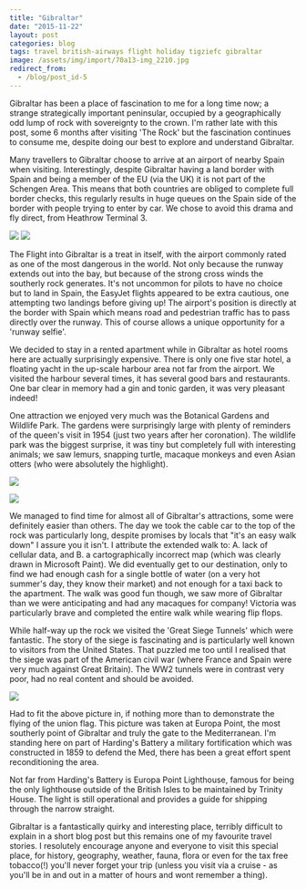 ```yaml
---
title: "Gibraltar"
date: "2015-11-22"
layout: post
categories: blog
tags: travel british-airways flight holiday tigziefc gibraltar
image: /assets/img/import/70a13-img_2210.jpg
redirect_from:
  - /blog/post_id-5
---
```


Gibraltar has been a place of fascination to me for a long time now; a strange strategically important peninsular, occupied by a geographically odd lump of rock with sovereignty to the crown. I'm rather late with this post, some 6 months after visiting 'The Rock' but the fascination continues to consume me, despite doing our best to explore and understand Gibraltar. 

Many travellers to Gibraltar choose to arrive at an airport of nearby Spain when visiting. Interestingly, despite Gibraltar having a land border with Spain and being a member of the EU (via the UK) it is not part of the Schengen Area. This means that both countries are obliged to complete full border checks, this regularly results in huge queues on the Spain side of the border with people trying to enter by car. We chose to avoid this drama and fly direct, from Heathrow Terminal 3. 

![][photo-1]
![][photo-2]

The Flight into Gibraltar is a treat in itself, with the airport commonly rated as one of the most dangerous in the world. Not only because the runway extends out into the bay, but because of the strong cross winds the southerly rock generates. It's not uncommon for pilots to have no choice but to land in Spain, the EasyJet flights appeared to be extra cautious, one attempting two landings before giving up! The airport's position is directly at the border with Spain which means road and pedestrian traffic has to pass directly over the runway. This of course allows a unique opportunity for a 'runway selfie'.

We decided to stay in a rented apartment while in Gibraltar as hotel rooms here are actually surprisingly expensive. There is only one five star hotel, a floating yacht in the up-scale harbour area not far from the airport. We visited the harbour several times, it has several good bars and restaurants. One bar clear in memory had a gin and tonic garden, it was very pleasant indeed!

One attraction we enjoyed very much was the Botanical Gardens and Wildlife Park. The gardens were surprisingly large with plenty of reminders of the queen's visit in 1954 (just two years after her coronation). The wildlife park was the biggest surprise, it was tiny but completely full with interesting animals; we saw lemurs, snapping turtle, macaque monkeys and even Asian otters (who were absolutely the highlight). 

![][photo-3]

![][photo-4]

We managed to find time for almost all of Gibraltar's attractions, some were definitely easier than others. The day we took the cable car to the top of the rock was particularly long, despite promises by locals that "it's an easy walk down" I assure you it isn't. I attribute the extended walk to: A. lack of cellular data, and B. a cartographically incorrect map (which was clearly drawn in Microsoft Paint). We did eventually get to our destination, only to find we had enough cash for a single bottle of water (on a very hot summer's day, they know their market) and not enough for a taxi back to the apartment. The walk was good fun though, we saw more of Gibraltar than we were anticipating and had any macaques for company! Victoria was particularly brave and completed the entire walk while wearing flip flops.  

While half-way up the rock we visited the 'Great Siege Tunnels' which were fantastic. The story of the siege is fascinating and is particularly well known to visitors from the United States. That puzzled me too until I realised that the siege was part of the American civil war (where France and Spain were very much against Great Britain). The WW2 tunnels were in contrast very poor, had no real content and should be avoided. 

![][photo-5]

Had to fit the above picture in, if nothing more than to demonstrate the flying of the union flag. This picture was taken at Europa Point, the most southerly point of Gibraltar and truly the gate to the Mediterranean. I'm standing here on part of Harding's Battery a military fortification which was constructed in 1859 to defend the Med, there has been a great effort spent reconditioning the area. 

Not far from Harding's Battery is Europa Point Lighthouse, famous for being the only lighthouse outside of the British Isles to be maintained by Trinity House. The light is still operational and provides a guide for shipping through the narrow straight. 

Gibraltar is a fantastically quirky and interesting place, terribly difficult to explain in a short blog post but this remains one of my favourite travel stories. I resolutely encourage anyone and everyone to visit this special place, for history, geography, weather, fauna, flora or even for the tax free tobacco(!) you'll never forget your trip (unless you visit via a cruise - as you'll be in and out in a matter of hours and wont remember a thing).

[photo-1]: /assets/img/import/cb031-img_2278.jpg
[photo-2]: /assets/img/import/e1e89-image-asset.jpeg
[photo-3]: /assets/img/import/22604-image-asset.jpeg
[photo-4]: /assets/img/import/db179-image-asset.jpeg
[photo-5]: /assets/img/import/70d8f-image-asset.jpeg
[photo-6]: /assets/img/import/70a13-img_2210.jpg
